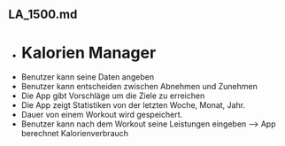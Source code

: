 ## LA_1500.md

- # Kalorien Manager
- Benutzer kann seine Daten angeben
- Benutzer kann entscheiden zwischen Abnehmen und Zunehmen
- Die App gibt Vorschläge um die Ziele zu erreichen
- Die App zeigt Statistiken von der letzten Woche, Monat, Jahr.
- Dauer von einem Workout wird gespeichert.
- Benutzer kann nach dem Workout seine Leistungen eingeben --> App berechnet Kalorienverbrauch
